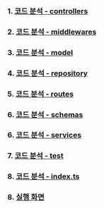 ### 1. [코드 분석 - controllers](https://github.com/ckdqja135/Typescript-restful-starter/blob/master/Controller_Analysis.md)
### 2. [코드 분석 - middlewares](https://github.com/ckdqja135/Typescript-restful-starter/blob/master/Middlewares_Analysis.md)
### 3. [코드 분석 - model](https://github.com/ckdqja135/Typescript-restful-starter/blob/master/Model_Analysis.md)
### 4. [코드 분석 - repository](https://github.com/ckdqja135/Typescript-restful-starter/blob/master/Repository_Analysis.md)
### 5. [코드 분석 - routes](https://github.com/ckdqja135/Typescript-restful-starter/blob/master/Routes_Analysis.md)
### 6. [코드 분석 - schemas](https://github.com/ckdqja135/Typescript-restful-starter/blob/master/Schemas_Analysis.md)
### 6. [코드 분석 - services](https://github.com/ckdqja135/Typescript-restful-starter/blob/master/Service_Analysis.md)
### 7. [코드 분석 - test](https://github.com/ckdqja135/Typescript-restful-starter/blob/master/Test_Analysis.md)
### 8. [코드 분석 - index.ts](https://github.com/ckdqja135/Typescript-restful-starter/blob/master/Service_Analysis.md)
### 8. [실행 화면](https://github.com/ckdqja135/Typescript-restful-starter/edit/master/%EC%8B%A4%ED%96%89%ED%99%94%EB%A9%B4.md)
